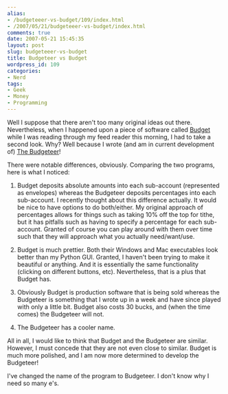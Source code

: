 ```yaml
---
alias:
- /budgeteeer-vs-budget/109/index.html
- /2007/05/21/budgeteeer-vs-budget/index.html
comments: true
date: 2007-05-21 15:45:35
layout: post
slug: budgeteeer-vs-budget
title: Budgeteer vs Budget
wordpress_id: 109
categories:
- Nerd
tags:
- Geek
- Money
- Programming
---
```


Well I suppose that there aren't too many original ideas out there.  Nevertheless, when I happened upon a piece of software called [Budget](http://www.lifehacker.com/software/featured-download/allocate-your-money-in-envelopes-with-budget-262014.php)
while I was reading through my feed reader this morning, I had to take a second look.  Why?  Well because I wrote (and am in current development of) [The Budgeteer](http://www.goingthewongway.com/currently-programming/the-budgeteer/)!

There were notable differences, obviously.  Comparing the two programs, here is what I noticed:




  1. Budget deposits absolute amounts into each sub-account (represented as envelopes) whereas the Budgeteer deposits percentages into each sub-account.  I recently thought about this difference actually.  It would be nice to have options to do both/either.  My original approach of percentages allows for things such as taking 10% off the top for tithe, but it has pitfalls such as having to specify a percentage for each sub-account.  Granted of course you can play around with them over time such that they will approach what you actually need/want/use.


  2. Budget is much prettier.  Both their Windows and Mac executables look better than my Python GUI.  Granted, I haven't been trying to make it beautiful or anything.  And it is essentially the same functionality (clicking on different buttons, etc).  Nevertheless, that is a plus that Budget has.


  3. Obviously Budget is production software that is being sold whereas the Budgeteer is something that I wrote up in a week and have since played with only a little bit.  Budget also costs 30 bucks, and (when the time comes) the Budgeteer will not.


  4. The Budgeteer has a cooler name.



All in all, I would like to think that Budget and the Budgeteer are similar.  However, I must concede that they are not even close to similar.  Budget is much more polished, and I am now more determined to develop the Budgeteer!

I've changed the name of the program to Budgeteer.  I don't know why I need so many e's.
